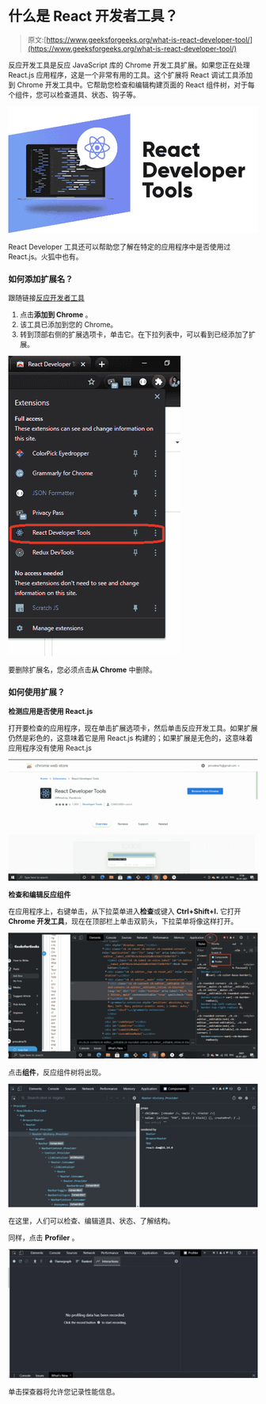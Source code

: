 # 什么是 React 开发者工具？

> 原文:[https://www.geeksforgeeks.org/what-is-react-developer-tool/](https://www.geeksforgeeks.org/what-is-react-developer-tool/)

反应开发工具是反应 JavaScript 库的 Chrome 开发工具扩展。如果您正在处理 React.js 应用程序，这是一个非常有用的工具。这个扩展将 React 调试工具添加到 Chrome 开发工具中。它帮助您检查和编辑构建页面的 React 组件树，对于每个组件，您可以检查道具、状态、钩子等。

![React-Developer-Tools](img/cf0c29445ca007ec20def9383574a27a.png)

React Developer 工具还可以帮助您了解在特定的应用程序中是否使用过 React.js。火狐中也有。

### 如何添加扩展名？

跟随链接[反应开发者工具](https://chrome.google.com/webstore/detail/react-developer-tools/fmkadmapgofadopljbjfkapdkoienihi?hl=en)

1.  点击**添加到 Chrome** 。
2.  该工具已添加到您的 Chrome。
3.  转到顶部右侧的扩展选项卡，单击它。在下拉列表中，可以看到已经添加了扩展。

![](img/0f7600bd99de57f096610cc515fcc612.png)

要删除扩展名，您必须点击**从 Chrome** 中删除。

### 如何使用扩展？

**检测应用是否使用 React.js**

打开要检查的应用程序，现在单击扩展选项卡，然后单击反应开发工具。如果扩展仍然是彩色的，这意味着它是用 React.js 构建的；如果扩展是无色的，这意味着应用程序没有使用 React.js

![](img/32e4413c2454088e19eb92a5801a35bb.png)

**检查和编辑反应组件**

在应用程序上，右键单击，从下拉菜单进入**检查**或键入 **Ctrl+Shift+I.** 它打开 **Chrome 开发工具**，现在在顶部栏上单击双箭头，下拉菜单将像这样打开。

![Chrome DevTool](img/170663534a928359c59bb6c0da7a1c48.png)

点击**组件**，反应组件树将出现。

![Component Window](img/4421f83a1176831325ecbfd9310f705b.png)

在这里，人们可以检查、编辑道具、状态、了解结构。

同样，点击 **Profiler** 。

![Profiler Window](img/8bbc8bf719e18ba053f3c0671f23e9bc.png)

单击探查器将允许您记录性能信息。